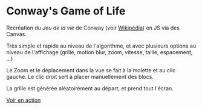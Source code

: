 Conway's Game of Life
============

Recréation du *Jeu de la vie* de Conway (voir [Wikipédia](http://fr.wikipedia.org/wiki/Jeu_de_la_vie)) en JS via des Canvas.

Très simple et rapide au niveau de l'algorithme, et avec plusieurs options au niveau de l'affichage (grille, motion blur, zoom, vitesse, taille, espacement, ...)

Le Zoom et le déplacement dans la vue se fait à la molette et au clic gauche. Le clic droit sert à placer manuellement des blocs.

La grille est générée aléatoirement au départ, et prend tout l'écran.

[Voir en action](http://sandhose.github.io/ConwayGameOfLife/)
